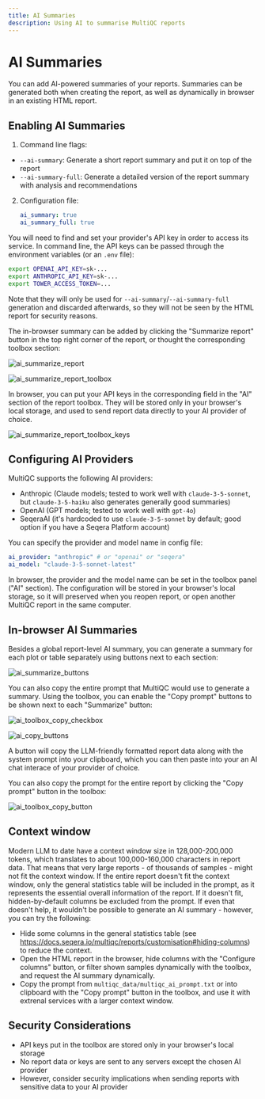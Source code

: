 ```yaml
---
title: AI Summaries
description: Using AI to summarise MultiQC reports
---
```


# AI Summaries

You can add AI-powered summaries of your reports. Summaries can be generated both when creating the report, as well as dynamically in browser in an existing HTML report.

## Enabling AI Summaries

1. Command line flags:

- `--ai-summary`: Generate a short report summary and put it on top of the report
- `--ai-summary-full`: Generate a detailed version of the report summary with analysis and recommendations

2. Configuration file:
   ```yaml
   ai_summary: true
   ai_summary_full: true
   ```

You will need to find and set your provider's API key in order to access its service. In command line, the API keys can be passed through the environment variables (or an `.env` file):

```bash
export OPENAI_API_KEY=sk-...
export ANTHROPIC_API_KEY=sk-...
export TOWER_ACCESS_TOKEN=...
```

Note that they will only be used for `--ai-summary`/`--ai-summary-full` generation and discarded afterwards, so they will not be seen by the HTML report for security reasons.

The in-browser summary can be added by clicking the "Summarize report" button in the top right corner of the report, or thought the corresponding toolbox section:

![ai_summarize_report](../../../docs/images/ai_empty.png)

![ai_summarize_report_toolbox](../../../docs/images/ai_toolbox.png)

In browser, you can put your API keys in the corresponding field in the "AI" section of the report toolbox. They will be stored only in your browser's local storage, and used to send report data directly to your AI provider of choice.

![ai_summarize_report_toolbox_keys](../../../docs/images/ai_toolbox_keys.png)

## Configuring AI Providers

MultiQC supports the following AI providers:

- Anthropic (Claude models; tested to work well with `claude-3-5-sonnet`, but `claude-3-5-haiku` also generates generally good summaries)
- OpenAI (GPT models; tested to work well with `gpt-4o`)
- SeqeraAI (it's hardcoded to use `claude-3-5-sonnet` by default; good option if you have a Seqera Platform account)

You can specify the provider and model name in config file:

```yaml
ai_provider: "anthropic" # or "openai" or "seqera"
ai_model: "claude-3-5-sonnet-latest"
```

In browser, the provider and the model name can be set in the toolbox panel ("AI" section). The configuration will be stored in your browser's local storage, so it will preserved when you reopen report, or open another MultiQC report in the same computer.

## In-browser AI Summaries

Besides a global report-level AI summary, you can generate a summary for each plot or table separately using buttons next to each section:

![ai_summarize_buttons](../../../docs/images/ai_summarize_buttons.png)

You can also copy the entire prompt that MultiQC would use to generate a summary. Using the toolbox, you can enable the "Copy prompt" buttons to be shown next to each "Summarize" button:

![ai_toolbox_copy_checkbox](../../../docs/images/ai_toolbox_copy_checkbox.png)

![ai_copy_buttons](../../../docs/images/ai_copy_buttons.png)

A button will copy the LLM-friendly formatted report data along with the system prompt into your clipboard, which you can then paste into your an AI chat interace of your provider of choice.

You can also copy the prompt for the entire report by clicking the "Copy prompt" button in the toolbox:

![ai_toolbox_copy_button](../../../docs/images/ai_toolbox_copy_button.png)

## Context window

Modern LLM to date have a context window size in 128,000-200,000 tokens, which translates to about 100,000-160,000 characters in report data. That means that very large reports - of thousands of samples - might not fit the context window. If the entire report doesn't fit the context window, only the general statistics table will be included in the prompt, as it represents the essential overall information of the report. If it doesn't fit, hidden-by-default columns be excluded from the prompt. If even that doesn't help, it wouldn't be possible to generate an AI summary - however, you can try the following:

- Hide some columns in the general statistics table (see https://docs.seqera.io/multiqc/reports/customisation#hiding-columns) to reduce the context.
- Open the HTML report in the browser, hide columns with the "Configure columns" button, or filter shown samples dynamically with the toolbox, and request the AI summary dynamically.
- Copy the prompt from `multiqc_data/multiqc_ai_prompt.txt` or into clipboard with the "Copy prompt" button in the toolbox, and use it with extrenal services with a larger context window.

## Security Considerations

- API keys put in the toolbox are stored only in your browser's local storage
- No report data or keys are sent to any servers except the chosen AI provider
- However, consider security implications when sending reports with sensitive data to your AI provider
